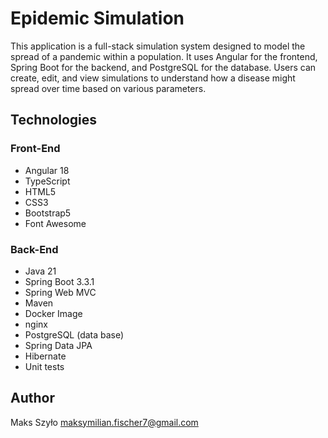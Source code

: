 # Epidemic Simulation

This application is a full-stack simulation system designed to model the spread of a pandemic within a population. It uses Angular for the frontend, Spring Boot for the backend, and PostgreSQL for the database. Users can create, edit, and view simulations to understand how a disease might spread over time based on various parameters.

## Technologies

### Front-End
- Angular 18
- TypeScript
- HTML5
- CSS3
- Bootstrap5
- Font Awesome

### Back-End
- Java 21
- Spring Boot 3.3.1
- Spring Web MVC 
- Maven
- Docker Image
- nginx
- PostgreSQL (data base)
- Spring Data JPA
- Hibernate
- Unit tests

## Author

Maks Szyło maksymilian.fischer7@gmail.com
